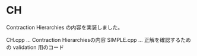 # CH
Contraction Hierarchies の内容を実装しました。

CH.cpp      ...  Contraction Hierarchiesの内容
SIMPLE.cpp  ...  正解を確認するための validation 用のコード 
